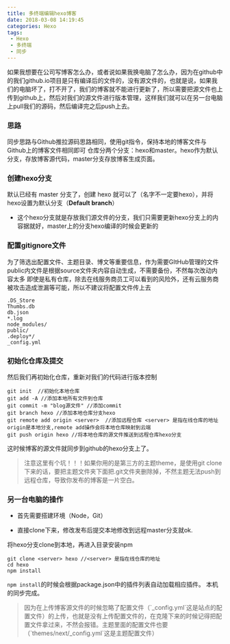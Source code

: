 ```yaml
---
title: 多终端编辑hexo博客
date: 2018-03-08 14:19:45
categories: Hexo
tags:
 - Hexo
 - 多终端
 - 同步
---
```

如果我想要在公司写博客怎么办，或者说如果我换电脑了怎么办，因为在github中的我们github.io项目是只有编译后的文件的，没有源文件的，也就是说，如果我们的电脑坏了，打不开了，我们的博客就不能进行更新了，所以需要把源文件也上传到github上，然后对我们的源文件进行版本管理，这样我们就可以在另一台电脑上pull我们的源码，然后编译完之后push上去。

<!--more-->

### 思路

同步思路与Github推拉源码思路相同，使用git指令，保持本地的博客文件与Github上的博客文件相同即可
仓库分两个分支：hexo和master。hexo作为默认分支，存放博客源代码，master分支存放博客生成页面。

### 创建hexo分支

默认已经有 master 分支了，创建 hexo 就可以了（名字不一定要hexo），并将hexo设置为默认分支（**Default branch**）
- 这个hexo分支就是存放我们源文件的分支，我们只需要更新hexo分支上的内容据就好，master上的分支hexo编译的时候会更新的

### 配置gitignore文件

为了筛选出配置文件、主题目录、博文等重要信息，作为需要GItHub管理的文件
public内文件是根据source文件夹内容自动生成，不需要备份，不然每次改动内容太多
即使是私有仓库，除去在线服务商员工可以看到的风险外，还有云服务商被攻击造成泄漏等可能，所以不建议将配置文件传上去
```
.DS_Store
Thumbs.db
db.json
*.log
node_modules/
public/
.deploy*/
_config.yml

```
### 初始化仓库及提交

然后我们再初始化仓库，重新对我们的代码进行版本控制

```
git init  //初始化本地仓库
git add -A //添加本地所有文件到仓库		
git commit -m "blog源文件" //添加commit
git branch hexo //添加本地仓库分支hexo
git remote add origin <server>	//添加远程仓库 <server> 是指在线仓库的地址 origin是本地分支,remote add操作会将本地仓库映射到云端
git push origin hexo //将本地仓库的源文件推送到远程仓库hexo分支

```
这时候博客的源文件就同步到github的hexo分支上了。

<blockquote class="blockquote-center">注意这里有个坑！！！如果你用的是第三方的主题theme，是使用git clone下来的话，要把主题文件夹下面把.git文件夹删除掉，不然主题无法push到远程仓库，导致你发布的博客是一片空白。</blockquote>

### 另一台电脑的操作

- 首先需要搭建环境（Node，Git）

- 直接clone下来，修改发布后提交本地修改到远程master分支就ok.

将hexo分支clone到本地，再进入目录安装npm

```
git clone <server> hexo //<server> 是指在线仓库的地址
cd hexo 
npm install
```
`npm install`的时候会根据package.json中的插件列表自动加载相应插件。
本机的同步完成。

<blockquote class="blockquote-center">因为在上传博客源文件的时候忽略了配置文件（`_config.yml`这是站点的配置文件）的上传，也就是没有上传配置文件的，在克隆下来的时候记得把配置文件拿过来，不然会报错。主题里面的配置文件也要（`themes/next/_config.yml`这是主题配置文件）</blockquote>
